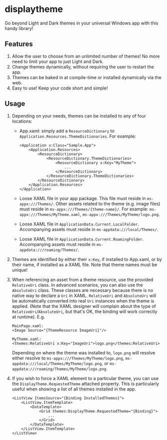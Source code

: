 # displaytheme
Go beyond Light and Dark themes in your universal Windows app with this handy library! 

Features
-------
1. Allow the user to choose from an unlimited number of themes! No more need to limit your app to just Light and Dark.
2. Change themes dynamically, without requiring the user to restart the app.
3. Themes can be baked in at compile-time or installed dynamically via the web.
4. Easy to use! Keep your code short and simple!

Usage
-------
1.  Depending on your needs, themes can be installed to any of four locations:
    * App.xaml: simply add a `ResourceDictionary` to `Application.Resources.ThemeDictionaries`. 
      For example:


          <Application x:Class="Sample.App">
              <Application.Resources>
                  <ResourceDictionary>
                      <ResourceDictionary.ThemeDictionaries>
                          <ResourceDictionary x:Key="MyTheme">
                              ...
                          </ResourceDictionary>
                      </ResourceDictionary.ThemeDictionaries>
                  </ResourceDictionary>
              </Application.Resources>
          </Application>

    * Loose XAML file in your app package. This file must reside in `ms-appx:///Themes/`. Other assets 
      related to the theme (e.g. image files) must reside in `ms-appx:///Themes/{theme-name}/`.
      For example: `ms-appx:///Themes/MyTheme.xaml`, `ms-appx:///Themes/MyTheme/logo.png`.
    * Loose XAML file in `ApplicationData.Current.LocalFolder`. Accompanying assets must 
      reside in `ms-appdata:///local/Themes/`.
    * Loose XAML file in `ApplicationData.Current.RoamingFolder`. Accompanying assets must 
      reside in `ms-appdata:///roaming/Themes/`.
2.  Themes are identified by either their `x:Key`, if installed to App.xaml, or by their name, 
    if installed as a XAML file. Note that theme names must be unique!
3.  When referencing an asset from a theme resource, use the provided `RelativeUri` class. In advanced
    scenarios, you can also use the `AbsoluteUri` class. These classes are necessary because there is
    no native way to declare a `Uri` in XAML. `RelativeUri` and `AbsoluteUri` will be automatically 
    converted into real `Uri` instances when the theme is applied. (Note that the XAML designer will 
    complain about the type of `RelativeUri`/`AbsoluteUri`, but that's OK, the binding will work 
    correctly at runtime). E.g.


        MainPage.xaml:
        <Image Source="{ThemeResource ImageUri}"/>
        
        MyTheme.xaml:
        <themes:RelativeUri x:Key="ImageUri">logo.png</themes:RelativeUri>

    Depending on where the theme was installed to, `logo.png` will resolve either resolve to 
    `ms-appx:///Themes/MyTheme/logo.png`, `ms-appdata:///local/Themes/MyTheme/logo.png`, or
    `ms-appdata:///roaming/Themes/MyTheme/logo.png`.
4.  If you wish to force a XAML element to a particular theme, you can use the `DisplayTheme.RequestedTheme`
    attached property. This is particularly useful when showing a list of all themes installed in the app.


        <ListView ItemsSource="{Binding InstalledThemes}">
            <ListView.ItemTemplate>
                <DataTemplate>
                    <Grid themes:DisplayTheme.RequestedTheme="{Binding}">
                        ...
                    </Grid>
                </DataTemplate>
            </ListView.ItemTemplate>
        </ListView>

